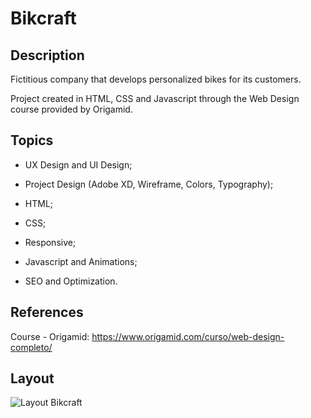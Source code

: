 # Bikcraft

## Description
Fictitious company that develops personalized bikes for its customers.

Project created in HTML, CSS and Javascript through the Web Design course provided by Origamid.

## Topics
- UX Design and UI Design;

- Project Design (Adobe XD, Wireframe, Colors, Typography);

- HTML;

- CSS;

- Responsive;

- Javascript and Animations;

- SEO and Optimization.

## References
Course - Origamid: https://www.origamid.com/curso/web-design-completo/

## Layout
![Layout Bikcraft](https://raw.githubusercontent.com/rafaasimi/Bikcraft-Origamid/master/img/layout-bikcraft.png)

